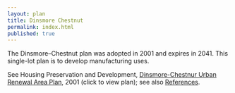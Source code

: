 ```yaml
---
layout: plan
title: Dinsmore Chestnut
permalink: index.html
published: true
---
```


The Dinsmore–Chestnut plan was adopted in 2001 and expires in 2041. This single-lot plan is to develop manufacturing uses.

See Housing Preservation and Development, [Dinsmore-Chestnur Urban Renewal Area Plan](https://drive.google.com/file/d/0B9k_zNeDs7q-OTN1Wi1BNHJvU3c/view?usp=sharing), 2001 (click to view plan); see also [References](http://www.urbanreviewer.org/#page=references.html).